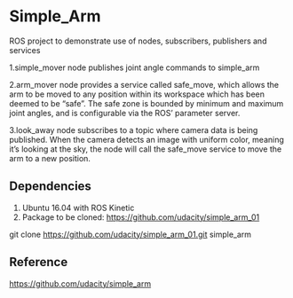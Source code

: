 # Simple_Arm
ROS project to demonstrate use of nodes, subscribers, publishers and services

 1.simple_mover node publishes joint angle commands to simple_arm
 
 2.arm_mover node provides a service called safe_move, which allows the arm to be moved to any position within its workspace which has been deemed to be “safe”. The safe zone is bounded by minimum and maximum joint angles, and is configurable via the ROS’ parameter server.
 
 3.look_away node subscribes to a topic where camera data is being published.
 When the camera detects an image with uniform color, meaning it’s looking at the sky, the node will call the safe_move service to move the arm to a new position.
 
 ## Dependencies
 1) Ubuntu 16.04 with ROS Kinetic
 2) Package to be cloned: https://github.com/udacity/simple_arm_01
 
 git clone https://github.com/udacity/simple_arm_01.git simple_arm
 
 ## Reference
 https://github.com/udacity/simple_arm
